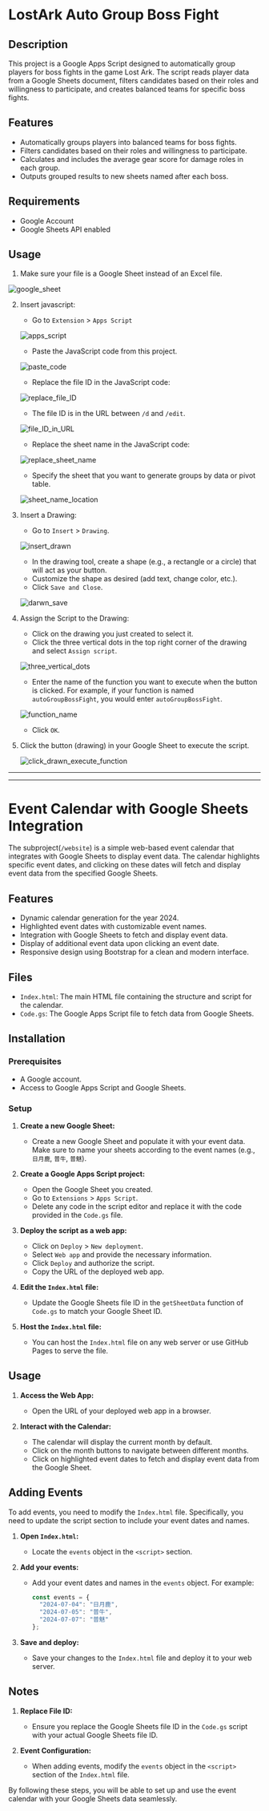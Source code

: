 # LostArk Auto Group Boss Fight

## Description

This project is a Google Apps Script designed to automatically group players for boss fights in the game Lost Ark. The script reads player data from a Google Sheets document, filters candidates based on their roles and willingness to participate, and creates balanced teams for specific boss fights.

## Features

- Automatically groups players into balanced teams for boss fights.
- Filters candidates based on their roles and willingness to participate.
- Calculates and includes the average gear score for damage roles in each group.
- Outputs grouped results to new sheets named after each boss.

## Requirements

- Google Account
- Google Sheets API enabled

## Usage

1. Make sure your file is a Google Sheet instead of an Excel file.

![google_sheet](https://github.com/brett90063/LostArk_AutoGroupBossFight/assets/11819638/c21a7b40-a383-4ff1-b3f9-f1426fdac9f6)

2. Insert javascript:
   - Go to `Extension` > `Apps Script`

   ![apps_script](https://github.com/brett90063/LostArk_AutoGroupBossFight/assets/11819638/11e00504-d5c9-4601-b703-fff21cf6dd8a)

   - Paste the JavaScript code from this project.

   ![paste_code](https://github.com/brett90063/LostArk_AutoGroupBossFight/assets/11819638/7690e416-0c8d-4bdb-936b-d75b792fc85c)

   - Replace the file ID in the JavaScript code:

   ![replace_file_ID](https://github.com/brett90063/LostArk_AutoGroupBossFight/assets/11819638/d9129d9e-e597-4dc8-b7bf-a365fe8d8adf)

   - The file ID is in the URL between `/d` and `/edit`.

   ![file_ID_in_URL](https://github.com/brett90063/LostArk_AutoGroupBossFight/assets/11819638/d22c311b-b73f-4918-b878-34c07f0b2978)

   - Replace the sheet name in the JavaScript code:

   ![replace_sheet_name](https://github.com/brett90063/LostArk_AutoGroupBossFight/assets/11819638/32fd6011-a0ee-4f23-8586-ef8be684c6fd)

   - Specify the sheet that you want to generate groups by data or pivot table.

   ![sheet_name_location](https://github.com/brett90063/LostArk_AutoGroupBossFight/assets/11819638/2cdce145-5710-41b1-b94e-0ae309aed7aa)

4. Insert a Drawing:
   - Go to `Insert` > `Drawing`.

   ![insert_drawn](https://github.com/brett90063/LostArk_AutoGroupBossFight/assets/11819638/19a4ad7e-de77-4a00-9066-b56bc85941f5)

   - In the drawing tool, create a shape (e.g., a rectangle or a circle) that will act as your button.
   - Customize the shape as desired (add text, change color, etc.).
   - Click `Save and Close`.

   ![darwn_save](https://github.com/brett90063/LostArk_AutoGroupBossFight/assets/11819638/237314ee-7afd-4179-8418-cd4ea2aeb8b5)

3. Assign the Script to the Drawing:
   - Click on the drawing you just created to select it.
   - Click the three vertical dots in the top right corner of the drawing and select `Assign script`.

   ![three_vertical_dots](https://github.com/brett90063/LostArk_AutoGroupBossFight/assets/11819638/f5f0dd1f-666a-44c4-b8b6-cb5a21f4d8b1)

   - Enter the name of the function you want to execute when the button is clicked. For example, if your function is named `autoGroupBossFight`, you would enter `autoGroupBossFight`.

   ![function_name](https://github.com/brett90063/LostArk_AutoGroupBossFight/assets/11819638/424a6532-db2f-4453-be1b-83260a1b5867)

   - Click `OK`.
4. Click the button (drawing) in your Google Sheet to execute the script.

   ![click_drawn_execute_function](https://github.com/brett90063/LostArk_AutoGroupBossFight/assets/11819638/1d00c540-97cd-4b2f-a4b3-ed2f40ea1b9c)

---
---

# Event Calendar with Google Sheets Integration

The subproject(`/website`) is a simple web-based event calendar that integrates with Google Sheets to display event data. The calendar highlights specific event dates, and clicking on these dates will fetch and display event data from the specified Google Sheets.

## Features

- Dynamic calendar generation for the year 2024.
- Highlighted event dates with customizable event names.
- Integration with Google Sheets to fetch and display event data.
- Display of additional event data upon clicking an event date.
- Responsive design using Bootstrap for a clean and modern interface.

## Files

- `Index.html`: The main HTML file containing the structure and script for the calendar.
- `Code.gs`: The Google Apps Script file to fetch data from Google Sheets.

## Installation

### Prerequisites

- A Google account.
- Access to Google Apps Script and Google Sheets.

### Setup

1. **Create a new Google Sheet:**

   - Create a new Google Sheet and populate it with your event data. Make sure to name your sheets according to the event names (e.g., `日月鹿`, `普牛`, `普魅`).

2. **Create a Google Apps Script project:**

   - Open the Google Sheet you created.
   - Go to `Extensions` > `Apps Script`.
   - Delete any code in the script editor and replace it with the code provided in the `Code.gs` file.

3. **Deploy the script as a web app:**

   - Click on `Deploy` > `New deployment`.
   - Select `Web app` and provide the necessary information.
   - Click `Deploy` and authorize the script.
   - Copy the URL of the deployed web app.

4. **Edit the `Index.html` file:**

   - Update the Google Sheets file ID in the `getSheetData` function of `Code.gs` to match your Google Sheet ID.

5. **Host the `Index.html` file:**

   - You can host the `Index.html` file on any web server or use GitHub Pages to serve the file.

## Usage

1. **Access the Web App:**

   - Open the URL of your deployed web app in a browser.

2. **Interact with the Calendar:**

   - The calendar will display the current month by default.
   - Click on the month buttons to navigate between different months.
   - Click on highlighted event dates to fetch and display event data from the Google Sheet.

## Adding Events

To add events, you need to modify the `Index.html` file. Specifically, you need to update the script section to include your event dates and names.

1. **Open `Index.html`:**

   - Locate the `events` object in the `<script>` section.

2. **Add your events:**

   - Add your event dates and names in the `events` object. For example:
     ```javascript
     const events = {
       "2024-07-04": "日月鹿",
       "2024-07-05": "普牛",
       "2024-07-07": "普魅"
     };
     ```

3. **Save and deploy:**

   - Save your changes to the `Index.html` file and deploy it to your web server.

## Notes

1. **Replace File ID:**
   - Ensure you replace the Google Sheets file ID in the `Code.gs` script with your actual Google Sheets file ID.

2. **Event Configuration:**
   - When adding events, modify the `events` object in the `<script>` section of the `Index.html` file.

By following these steps, you will be able to set up and use the event calendar with your Google Sheets data seamlessly.
